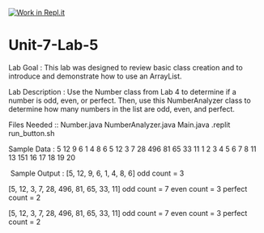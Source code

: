 [![Work in Repl.it](https://classroom.github.com/assets/work-in-replit-14baed9a392b3a25080506f3b7b6d57f295ec2978f6f33ec97e36a161684cbe9.svg)](https://classroom.github.com/online_ide?assignment_repo_id=4113300&assignment_repo_type=AssignmentRepo)
# Unit-7-Lab-5

Lab Goal :   This lab was designed to review basic class creation and to introduce and demonstrate how to use an ArrayList.  


Lab Description :  Use the Number class from Lab 4 to determine if a number is odd, even, or perfect.  Then, use this NumberAnalyzer class to determine how many numbers in the list are odd, even, and perfect.

Files Needed ::
Number.java
NumberAnalyzer.java
Main.java
.replit
run_button.sh

Sample Data : 
5 12 9 6 1 4 8 6
5 12 3 7 28 496 81 65 33 11
1 2 3 4 5 6 7 8 11 13 151 16 17 18 19 20

 Sample Output : 
[5, 12, 9, 6, 1, 4, 8, 6]
odd count = 3

[5, 12, 3, 7, 28, 496, 81, 65, 33, 11]
odd count = 7
even count = 3
perfect count = 2

[5, 12, 3, 7, 28, 496, 81, 65, 33, 11]
odd count = 7
even count = 3
perfect count = 2

